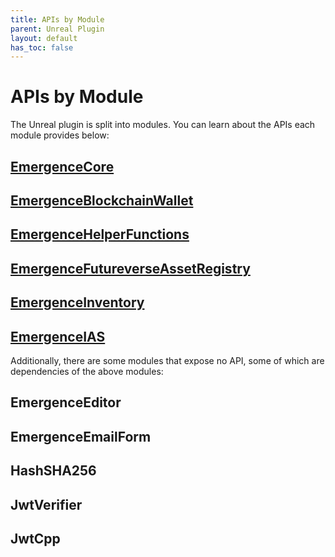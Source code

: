 ```yaml
---
title: APIs by Module
parent: Unreal Plugin
layout: default
has_toc: false
---
```


# APIs by Module

The Unreal plugin is split into modules. You can learn about the APIs each module provides below:

## [EmergenceCore](./EmergenceCore/EmergenceCore)

## [EmergenceBlockchainWallet](./EmergenceBlockchainWallet/EmergenceBlockchainWallet)

## [EmergenceHelperFunctions](./EmergenceHelperFunctions/EmergenceHelperFunctions)

## [EmergenceFutureverseAssetRegistry](./EmergenceFutureverseAssetRegistry/EmergenceFutureverseAssetRegistry)

## [EmergenceInventory](./EmergenceInventory/EmergenceInventory)

## [EmergenceIAS](./EmergenceIAS/EmergenceIAS)



Additionally, there are some modules that expose no API, some of which are dependencies of the above modules:

## EmergenceEditor

## EmergenceEmailForm

## HashSHA256

## JwtVerifier

## JwtCpp
